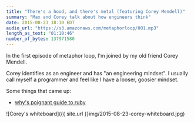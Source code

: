 ```yaml
---
title: "There's a hood, and there's metal (featuring Corey Mendell)"
summary: "Max and Corey talk about how engineers think"
date: 2015-08-23 18:10 EDT
audio_url: "https://s3.amazonaws.com/metaphorloop/001.mp3"
length_as_text: "01:10:46"
number_of_bytes: 137971580
---
```


In the first episode of metaphor loop, I'm joined by my old friend Corey
Mendell.

Corey identifies as an engineer and has "an engineering mindset". I usually
call myself a programmer and feel like I have a looser, goosier mindset.

Some things that came up:

* [why's poignant guide to ruby](http://mislav.uniqpath.com/poignant-guide/)

![Corey's whiteboard]({{ site.url }}img/2015-08-23-corey-whiteboard.jpg)
